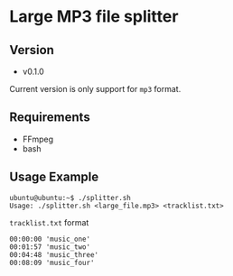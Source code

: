 # Large MP3 file splitter

## Version
- v0.1.0

Current version is only support for `mp3` format. 

## Requirements
- FFmpeg
- bash

## Usage Example

```
ubuntu@ubuntu:~$ ./splitter.sh 
Usage: ./splitter.sh <large_file.mp3> <tracklist.txt>
```
`tracklist.txt` format
```
00:00:00 'music_one'
00:01:57 'music_two'
00:04:48 'music_three'
00:08:09 'music_four'
```

